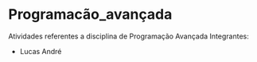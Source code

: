 # Programacão_avançada
Atividades referentes a disciplina de Programação Avançada
Integrantes:
  - Lucas André
